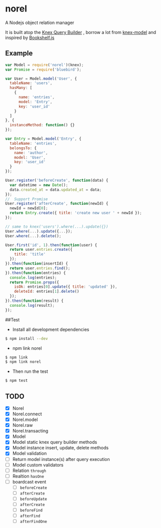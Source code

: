 # norel 
A Nodejs object relation manager

It is built atop the [Knex Query Builder](http://knexjs.org/) ,
borrow a lot from [knex-model](https://github.com/wcp1231/knex-model)
and inspired by [Bookshelf.js](http://bookshelfjs.org/)

## Example

```js
var Model = require('norel')(knex);
var Promise = require('bluebird');

var User = Model.model('User', {
  tableName: 'users',
  hasMany: [
    {
      name: 'entries',
      model: 'Entry',
      key: 'user_id'
    }
  ]
}, {
  instanceMethod: function() {}
});

var Entry = Model.model('Entry', {
  tableName: 'entries',
  belongsTo: {
    name: 'author',
    model: 'User',
    key: 'user_id'
  }
});

User.register('beforeCreate', function(data) {
  var datetime = new Date();
  data.created_at = data.updated_at = data;
});
//  Support Promise
User.register('afterCreate', function(newId) {
  newId = newId[0];
  return Entry.create({ title: 'create new user ' + newId });
});

// same to knex('users').where(...).update({})
User.where(...).update({...});
User.where(...).delete();

User.first('id', 1).then(function(user) {
  return user.entries.create({
    title: 'title'
  });
}).then(function(insertId) {
  return user.entries.find();
}).then(function(entries) {
  console.log(entries);
  return Promise.props({
    isOk: entries[0].update({ title: 'updated' }),
    deleteId: entries[1].delete()
  });
}).then(function(result) {
  console.log(result);
});

```

##Test
* Install all development dependencies
```sh
$ npm install --dev
```

* npm link norel
```sh
$ npm link
$ npm link norel
```

* Then run the test
```sh
$ npm test
```

## TODO
- [x] Norel
- [x] Norel.connect
- [x] Norel.model
- [x] Norel.raw
- [x] Norel.transacting
- [x] Model
- [x] Model static knex query builder methods
- [x] Model instance insert, update, delete methods
- [x] Model validation
- [ ] Return model instance(s) after query execution
- [ ] Model custom validators
- [ ] Relation `through`
- [ ] Realtion `hasOne`
- [ ] boardcast event
  - [ ] `beforeCreate`
  - [ ] `afterCreate`
  - [ ] `beforeUpdate`
  - [ ] `afterCreate`
  - [ ] `beforeFind`
  - [ ] `afterFind`
  - [ ] `afterFindOne`
